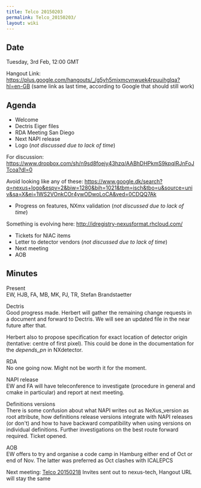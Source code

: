 ```yaml
---
title: Telco 20150203
permalink: Telco_20150203/
layout: wiki
---
```


Date
----

Tuesday, 3rd Feb, 12:00 GMT

Hangout Link:
<https://plus.google.com/hangouts/_/g5yh5mixmcvnwuek4rpuuihglqa?hl=en-GB>
(same link as last time, according to Google that should still work)

Agenda
------

-   Welcome
-   Dectris Eiger files
-   RDA Meeting San Diego
-   Next NAPI release
-   Logo (*not discussed due to lack of time*)

  
  
For discussion:
<https://www.dropbox.com/sh/n9sd8foejy43hzq/AABhDHPkmS9kpqIRJnFoJTcoa?dl=0>

Avoid looking like any of these:
<https://www.google.dk/search?q=nexus+logo&espv=2&biw=1280&bih=1021&tbm=isch&tbo=u&source=univ&sa=X&ei=1WS2VOnkCOr4ywODwoLoCA&ved=0CDQQ7Ak>

-   Progress on features, NXmx validation (*not discussed due to lack of
    time*)

  
  
Something is evolving here: <http://idregistry-nexusformat.rhcloud.com/>

-   Tickets for NIAC items
-   Letter to detector vendors (*not discussed due to lack of time*)
-   Next meeting
-   AOB

Minutes
-------

Present  
EW, HJB, FA, MB, MK, PJ, TR, Stefan Brandstaetter

<!-- -->

Dectris  
Good progress made. Herbert will gather the remaining change requests in
a document and forward to Dectris. We will see an updated file in the
near future after that.

Herbert also to propose specification for exact location of detector
origin (tentative: centre of first pixel). This could be done in the
documentation for the *depends\_pn* in NXdetector.

<!-- -->

RDA  
No one going now. Might not be worth it for the moment.

<!-- -->

NAPI release  
EW and FA will have teleconference to investigate (procedure in general
and cmake in particular) and report at next meeting.

<!-- -->

Definitions versions  
There is some confusion about what NAPI writes out as NeXus\_version as
root attribute, how definitions release versions integrate with NAPI
releases (or don't) and how to have backward compatibility when using
versions on individual definitions. Further investigations on the best
route forward required. Ticket opened.

<!-- -->

AOB  
EW offers to try and organise a code camp in Hamburg either end of Oct
or end of Nov. The latter was preferred as Oct clashes with ICALEPCS

Next meeting: [Telco 20150218](Telco_20150218 "wikilink") Invites sent out to nexus-tech, Hangout URL will stay the same  
